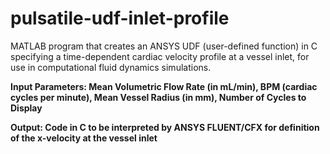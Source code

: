 # pulsatile-udf-inlet-profile
MATLAB program that creates an ANSYS UDF (user-defined function) in C specifying a time-dependent cardiac velocity profile at a vessel inlet, for use in computational fluid dynamics simulations.

<b>Input Parameters:<b> Mean Volumetric Flow Rate (in mL/min), BPM (cardiac cycles per minute), Mean Vessel Radius (in mm), Number of Cycles to Display
    
Output: Code in C to be interpreted by ANSYS FLUENT/CFX for definition of the x-velocity at the vessel inlet
